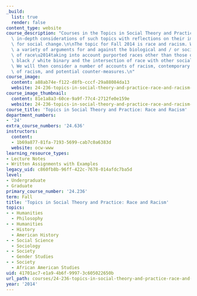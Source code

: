 ```yaml
---
_build:
  list: true
  render: false
content_type: website
course_description: "Courses in the Topics in Social Theory and Practice series feature\
  \ in-depth considerations of such topics with reflections on their implications\
  \ for social change.\n\nThe topic for Fall 2014 is race and racism. We will consider\
  \ a variety of arguments for and against the biological and / or social \"reality\"\
  \ of race\u2014taking into account purported races other than those defined by the\
  \ black / white binary and the intersection of race with other social categories.\
  \ We will then consider a number of accounts of racism, contemporary manifestations\
  \ of racism, and potential counter-measures.\n"
course_image:
  content: a88ab74e-f122-d8fb-cccf-29a88084da13
  website: 24-236-topics-in-social-theory-and-practice-race-and-racism-fall-2014
course_image_thumbnail:
  content: 81e1a8a3-60ce-9a9f-77c4-2712fe0e159e
  website: 24-236-topics-in-social-theory-and-practice-race-and-racism-fall-2014
course_title: 'Topics in Social Theory and Practice: Race and Racism'
department_numbers:
- '24'
extra_course_numbers: '24.636'
instructors:
  content:
  - 1b69a877-81fa-7193-5699-cab7c0a6383d
  website: ocw-www
learning_resource_types:
- Lecture Notes
- Written Assignments with Examples
legacy_uid: c860fb8b-96ff-422c-7678-014afdc7ba5d
level:
- Undergraduate
- Graduate
primary_course_number: '24.236'
term: Fall
title: 'Topics in Social Theory and Practice: Race and Racism'
topics:
- - Humanities
  - Philosophy
- - Humanities
  - History
  - American History
- - Social Science
  - Sociology
- - Society
  - Gender Studies
- - Society
  - African American Studies
uid: 41701ac7-e1a9-4b6f-9997-3c605022650b
url_path: courses/24-236-topics-in-social-theory-and-practice-race-and-racism-fall-2014
year: '2014'
---
```

